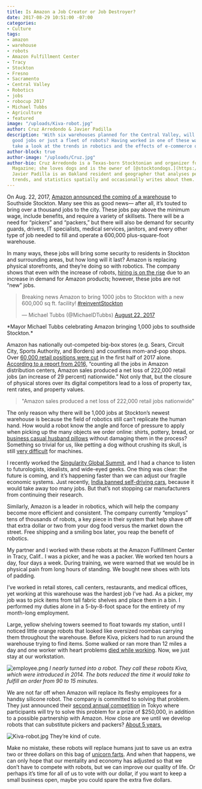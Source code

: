 ```yaml
---
title: Is Amazon a Job Creator or Job Destroyer?
date: 2017-08-29 10:51:00 -07:00
categories:
- Culture
tags:
- amazon
- warehouse
- robots
- Amazon Fulfillment Center
- Tracy
- Stockton
- Fresno
- Sacramento
- Central Valley
- Robotics
- jobs
- robocup 2017
- Michael Tubbs
- Agriculture
- featured
image: "/uploads/Kiva-robot.jpg"
author: Cruz Arredondo & Javier Padilla
description: 'With six warehouses planned for the Central Valley, will Amazon bring
  good jobs or just a fleet of robots? Having worked in one of these warehouses, we
  take a look at the trends in robotics and the effects of e-commerce on a local level. '
author-block: true
author-image: "/uploads/Cruz.jpg"
author-bio: Cruz Arredondo is a Texas-born Stocktonian and organizer for Placeholder
  Magazine; she loves dogs and is the owner of [@stocktondogs.](https://www.instagram.com/stocktondogs/)
  Javier Padilla is an Oakland resident and geographer that analyses people, places,
  trends, and statistics spatially and occasionally writes about them.
---
```


On Aug. 22, 2017, [Amazon announced the coming of a warehouse](http://fox40.com/2017/08/22/amazons-new-stockton-facility-expected-to-create-more-than-1000-full-time-jobs/) to Southside Stockton. Many see this as good news— after all, it’s touted to bring over a thousand jobs to the city. These jobs pay above the minimum wage, include benefits, and require a variety of skillsets. There will be a need for “pickers” and “packers,” but there will also be demand for security guards, drivers, IT specialists, medical services, janitors, and every other type of job needed to fill and operate a 600,000 plus-square-foot warehouse. 

In many ways, these jobs will bring some security to residents in Stockton and surrounding areas, but how long will it last? Amazon is replacing physical storefronts, and they’re doing so with robotics. The company shows that even with the increase of robots, [hiring is on the rise](https://qz.com/885425/amazons-massive-fleet-of-robots-hasnt-slowed-down-its-employment-of-humans/) due to an increase in demand for Amazon products; however, these jobs are not “new” jobs. 

<blockquote class="twitter-tweet" data-lang="en"><p lang="en" dir="ltr">Breaking news Amazon to bring 1000 jobs to Stockton with a new 600,000 sq ft. facility! <a href="https://twitter.com/hashtag/reinventStockton?src=hash">#reinventStockton</a></p>&mdash; Michael Tubbs (@MichaelDTubbs) <a href="https://twitter.com/MichaelDTubbs/status/900078992601997312">August 22, 2017</a></blockquote>
<script async src="//platform.twitter.com/widgets.js" charset="utf-8"></script>
*Mayor Michael Tubbs celebrating Amazon bringing 1,000 jobs to southside Stockton.*

Amazon has nationally out-competed big-box stores (e.g. Sears, Circuit City, Sports Authority, and Borders) and countless mom-and-pop shops. Over [60,000 retail positions were cut](http://www.challengergray.com/press/press-releases/2017-june-job-cut-report-31105-june-cuts-retail-leads) in the first half of 2017 alone. [According to a report from 2016,](http://www.challengergray.com/press/press-releases/2017-june-job-cut-report-31105-june-cuts-retail-leads) “counting all the jobs in Amazon distribution centers, Amazon sales produced a net loss of 222,000 retail jobs (an increase of 29 percent) nationwide.” Not only that, but the closure of physical stores over its digital competitors lead to a loss of property tax, rent rates, and property values.

>"Amazon sales produced a net loss of 222,000 retail jobs nationwide"

The only reason why there will be 1,000 jobs at Stockton’s newest warehouse is because the field of robotics still can’t replicate the human hand. How would a robot know the angle and force of pressure to apply when picking up the many objects we order online: shirts, pottery, bread, or [business casual husband pillows](https://www.amazon.com/dp/B0046GK1AI?tag=bfbetsy-20&ascsubtag=4431391%2C17%2C24%2Cd%2C0%2C0%2C0%2C0%3A0) without damaging them in the process? Something so trivial for us, like petting a dog without crushing its skull, is still [very difficult](https://www.wired.com/story/grasping-robots-compete-to-rule-amazons-warehouses/) for machines. 

I recently worked the [Singularity Global Summit](https://su.org/summits/su-global-summit/), and I had a chance to listen to futurologists, idealists, and wide-eyed geeks. One thing was clear: the future is coming, and it’s happening faster than we can adjust our fragile economic systems. Just recently, [India banned self-driving cars](https://www.engadget.com/2017/07/24/india-ban-driverless-cars-protect-jobs/), because it would take away too many jobs. But that’s not stopping car manufacturers from continuing their research. 

Similarly, Amazon is a leader in robotics, which will help the company become more efficient and consistent. The company currently “employs” tens of thousands of robots, a key piece in their system that help shave off that extra dollar or two from your dog food versus the market down the street. Free shipping and a smiling box later, you reap the benefit of robotics.

My partner and I worked with these robots at the Amazon Fulfillment Center in Tracy, Calif.. I was a picker, and he was a packer. We worked ten hours a day, four days a week. During training, we were warned that we would be in physical pain from long hours of standing. We bought new shoes with lots of padding. 

I’ve worked in retail stores, call centers, restaurants, and medical offices, yet working at this warehouse was the hardest job I’ve had. As a picker, my job was to pick items from tall fabric shelves and place them in a bin. I performed my duties alone in a 5-by-8-foot space for the entirety of my month-long employment. 

Large, yellow shelving towers seemed to float towards my station, until I noticed little orange robots that looked like oversized roombas carrying them throughout the warehouse. Before Kiva, pickers had to run around the warehouse trying to find items. Some walked or ran more than 12 miles a day and one worker with heart problems [died while working](http://highline.huffingtonpost.com/articles/en/life-and-death-amazon-temp/). Now, we just stay at our workstation. 


![employee.png](/uploads/employee.png)
*I nearly turned into a robot. They call these robots Kiva, which were introduced in 2014. The bots reduced the time it would take to fulfill an order from 90 to 15 minutes.*


We are not far off when Amazon will replace its fleshy employees for a handsy silicone robot. The company is committed to solving that problem. They just announced their [second annual competition](https://www.robocup2017.org/eng/amazon_robitics.html) in Tokyo where participants will try to solve this problem for a prize of $250,000, in addition to a possible partnership with Amazon. How close are we until we develop robots that can substitute pickers and packers? [About 5 years. ](https://www.wired.com/story/grasping-robots-compete-to-rule-amazons-warehouses/)


![Kiva-robot.jpg](/uploads/Kiva-robot.jpg)
They’re kind of cute.


Make no mistake, these robots will replace humans just to save us an extra two or three dollars on this bag of [unicorn farts](https://www.amazon.com/Unicorn-Cotton-Unique-Friends-Birthday/dp/B01E9D0OR2). And when that happens, we can only hope that our mentality and economy has adjusted so that we don’t have to compete with robots, but we can improve our quality of life. Or perhaps it’s time for all of us to vote with our dollar, if you want to keep a small business open, maybe you could spare the extra five dollars.
